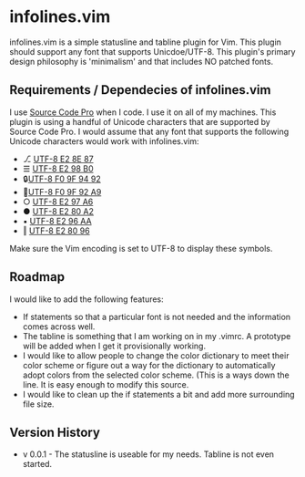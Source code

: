 # infolines.vim
infolines.vim is a simple statusline and tabline plugin for Vim. This plugin should support any font that supports Unicdoe/UTF-8. This plugin's primary design philosophy is 'minimalism' and that includes NO patched fonts.

## Requirements / Dependecies of infolines.vim

I use [Source Code Pro](https://github.com/adobe-fonts/source-code-pro) when I code. I use it on all of my machines. This plugin is using a handful of Unicode characters that are supported by Source Code Pro. I would assume that any font that supports the following Unicode characters would work with infolines.vim:
- ⎇ [UTF-8 E2 8E 87](http://apps.timwhitlock.info/unicode/inspect?s=%E2%8E%87)
- ☰ [UTF-8 E2 98 B0](http://apps.timwhitlock.info/unicode/inspect?s=%E2%98%B0)
- 🔒[UTF-8 F0 9F 94 92](http://apps.timwhitlock.info/unicode/inspect?s=%F0%9F%94%92)
- 💩[UTF-8 F0 9F 92 A9](http://apps.timwhitlock.info/unicode/inspect?s=%F0%9F%92%A9)
- ○ [UTF-8 E2 97 A6](http://apps.timwhitlock.info/unicode/inspect?s=%E2%97%A6)
- ● [UTF-8 E2 80 A2](http://apps.timwhitlock.info/unicode/inspect?s=%E2%80%A2)
- ▪ [UTF-8 E2 96 AA](http://apps.timwhitlock.info/unicode/inspect?s=%E2%96%AA)
- ‖ [UTF-8 E2 80 96](http://apps.timwhitlock.info/unicode/inspect?s=%E2%80%96)

Make sure the Vim encoding is set to UTF-8 to display these symbols.

## Roadmap
I would like to add the following features:
- If statements so that a particular font is not needed and the information comes across well.
- The tabline is something that I am working on in my .vimrc. A prototype will be added when I get it provisionally working.
- I would like to allow people to change the color dictionary to meet their color scheme or figure out a way for the dictionary to automatically adopt colors from the selected color scheme. (This is a ways down the line. It is easy enough to modify this source.
- I would like to clean up the if statements a bit and add more surrounding file size.

## Version History
- v 0.0.1 - The statusline is useable for my needs. Tabline is not even started.
